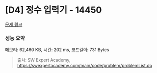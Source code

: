 # [D4] 정수 입력기 - 14450 

[문제 링크](https://swexpertacademy.com/main/code/problem/problemDetail.do?contestProbId=AYEYsXtaM_4DFARx) 

### 성능 요약

메모리: 62,460 KB, 시간: 202 ms, 코드길이: 731 Bytes



> 출처: SW Expert Academy, https://swexpertacademy.com/main/code/problem/problemList.do